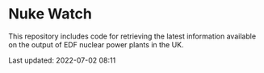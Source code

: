 # Nuke Watch

This repository includes code for retrieving the latest information available on the output of EDF nuclear power plants in the UK.

Last updated: 2022-07-02 08:11